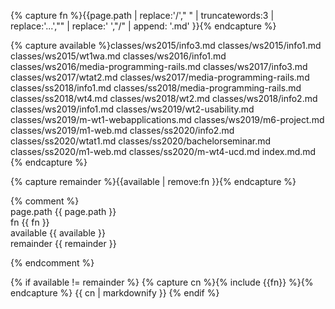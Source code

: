 
{% capture fn %}{{page.path | replace:'/'," "  | truncatewords:3 | replace:'...',"" |  replace:' ',"/" | append: '.md'  }}{% endcapture %}

{% capture available %}classes/ws2015/info3.md classes/ws2015/info1.md classes/ws2015/wt1wa.md classes/ws2016/info1.md classes/ws2016/media-programming-rails.md classes/ws2017/info3.md classes/ws2017/wtat2.md classes/ws2017/media-programming-rails.md
classes/ss2018/info1.md classes/ss2018/media-programming-rails.md classes/ss2018/wt4.md
classes/ws2018/wt2.md classes/ws2018/info2.md
classes/ws2019/info1.md
classes/ws2019/wt2-usability.md
classes/ws2019/m-wt1-webapplications.md
classes/ws2019/m6-project.md
classes/ws2019/m1-web.md
classes/ss2020/info2.md
classes/ss2020/wtat1.md
classes/ss2020/bachelorseminar.md
classes/ss2020/m1-web.md
classes/ss2020/m-wt4-ucd.md
index.md.md
{% endcapture %}

{% capture remainder %}{{available | remove:fn  }}{% endcapture %}

{% comment %}
<br/>page.path  {{ page.path }}
<br/>fn {{ fn }}
<br/>available {{ available }}
<br/>remainder {{ remainder }}

{% endcomment %}

{% if available != remainder %}
{% capture cn %}{% include {{fn}} %}{% endcapture %}
{{ cn | markdownify  }}
{% endif %}
